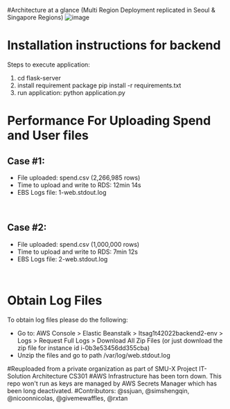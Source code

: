 
#Architecture at a glance (Multi Region Deployment replicated in Seoul & Singapore Regions)
![image](https://user-images.githubusercontent.com/65384703/186190905-7dcc945e-559f-41e4-9e3e-de3c1dfc4c84.png)



# Installation instructions for backend
Steps to execute application:
1. cd flask-server
2. install requirement package 
    pip install -r requirements.txt
3. run application:
    python application.py

# Performance For Uploading Spend and User files
## Case #1:
- File uploaded: spend.csv (2,266,985 rows)
- Time to upload and write to RDS: 12min 14s 
- EBS Logs file: 1-web.stdout.log
<br>

## Case #2:
- File uploaded: spend.csv (1,000,000 rows)
- Time to upload and write to RDS: 7min 12s
- EBS Logs file: 2-web.stdout.log
<br>

# Obtain Log Files
To obtain log files please do the following:
- Go to: AWS Console > Elastic Beanstalk > Itsag1t42022backend2-env > Logs > Request Full Logs > Download All Zip Files (or just download the zip file for instance id i-0b3e53456dd355cba)
- Unzip the files and go to path /var/log/web.stdout.log

#Reuploaded from a private organization as part of SMU-X Project IT-Solution Architecture CS301
#AWS Infrastructure has been torn down. This repo won't run as keys are managed by AWS Secrets Manager which has been long deactivated. 
#Contributors: @ssjuan, @simshengqin, @nicoonnicolas, @givemewaffles, @rxtan

